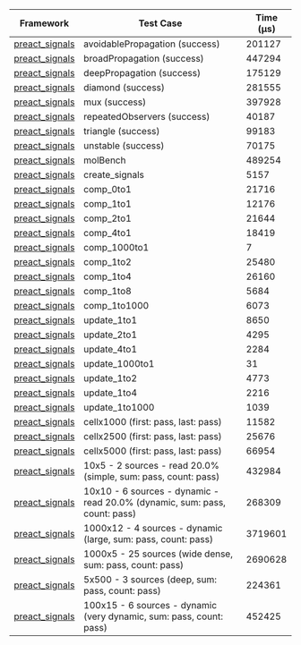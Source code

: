 | Framework | Test Case | Time (μs) |
| --- | --- | --- |
| [preact_signals](https://pub.dev/packages/preact_signals) | avoidablePropagation (success) | 201127 |
| [preact_signals](https://pub.dev/packages/preact_signals) | broadPropagation (success) | 447294 |
| [preact_signals](https://pub.dev/packages/preact_signals) | deepPropagation (success) | 175129 |
| [preact_signals](https://pub.dev/packages/preact_signals) | diamond (success) | 281555 |
| [preact_signals](https://pub.dev/packages/preact_signals) | mux (success) | 397928 |
| [preact_signals](https://pub.dev/packages/preact_signals) | repeatedObservers (success) | 40187 |
| [preact_signals](https://pub.dev/packages/preact_signals) | triangle (success) | 99183 |
| [preact_signals](https://pub.dev/packages/preact_signals) | unstable (success) | 70175 |
| [preact_signals](https://pub.dev/packages/preact_signals) | molBench | 489254 |
| [preact_signals](https://pub.dev/packages/preact_signals) | create_signals | 5157 |
| [preact_signals](https://pub.dev/packages/preact_signals) | comp_0to1 | 21716 |
| [preact_signals](https://pub.dev/packages/preact_signals) | comp_1to1 | 12176 |
| [preact_signals](https://pub.dev/packages/preact_signals) | comp_2to1 | 21644 |
| [preact_signals](https://pub.dev/packages/preact_signals) | comp_4to1 | 18419 |
| [preact_signals](https://pub.dev/packages/preact_signals) | comp_1000to1 | 7 |
| [preact_signals](https://pub.dev/packages/preact_signals) | comp_1to2 | 25480 |
| [preact_signals](https://pub.dev/packages/preact_signals) | comp_1to4 | 26160 |
| [preact_signals](https://pub.dev/packages/preact_signals) | comp_1to8 | 5684 |
| [preact_signals](https://pub.dev/packages/preact_signals) | comp_1to1000 | 6073 |
| [preact_signals](https://pub.dev/packages/preact_signals) | update_1to1 | 8650 |
| [preact_signals](https://pub.dev/packages/preact_signals) | update_2to1 | 4295 |
| [preact_signals](https://pub.dev/packages/preact_signals) | update_4to1 | 2284 |
| [preact_signals](https://pub.dev/packages/preact_signals) | update_1000to1 | 31 |
| [preact_signals](https://pub.dev/packages/preact_signals) | update_1to2 | 4773 |
| [preact_signals](https://pub.dev/packages/preact_signals) | update_1to4 | 2216 |
| [preact_signals](https://pub.dev/packages/preact_signals) | update_1to1000 | 1039 |
| [preact_signals](https://pub.dev/packages/preact_signals) | cellx1000 (first: pass, last: pass) | 11582 |
| [preact_signals](https://pub.dev/packages/preact_signals) | cellx2500 (first: pass, last: pass) | 25676 |
| [preact_signals](https://pub.dev/packages/preact_signals) | cellx5000 (first: pass, last: pass) | 66954 |
| [preact_signals](https://pub.dev/packages/preact_signals) | 10x5 - 2 sources - read 20.0% (simple, sum: pass, count: pass) | 432984 |
| [preact_signals](https://pub.dev/packages/preact_signals) | 10x10 - 6 sources - dynamic - read 20.0% (dynamic, sum: pass, count: pass) | 268309 |
| [preact_signals](https://pub.dev/packages/preact_signals) | 1000x12 - 4 sources - dynamic (large, sum: pass, count: pass) | 3719601 |
| [preact_signals](https://pub.dev/packages/preact_signals) | 1000x5 - 25 sources (wide dense, sum: pass, count: pass) | 2690628 |
| [preact_signals](https://pub.dev/packages/preact_signals) | 5x500 - 3 sources (deep, sum: pass, count: pass) | 224361 |
| [preact_signals](https://pub.dev/packages/preact_signals) | 100x15 - 6 sources - dynamic (very dynamic, sum: pass, count: pass) | 452425 |
